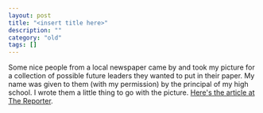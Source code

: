 ```yaml
---
layout: post
title: "<insert title here>"
description: ""
category: "old"
tags: []
---
```



Some nice people from a local newspaper came by and took my picture for a collection of possible future leaders they wanted to put in their paper. My name was given to them (with my permission) by the principal of my high school. I wrote them a little thing to go with the picture. [Here's the article at The Reporter](http://allaroundphilly.newspaperdirect.com/epaper/showlink.aspx?bookmarkid=7ULZHPK883G4&linkid=0b89df21-9cd0-41d7-8204-e5b173a5d1e9&pdaffid=eYo465aBp0JDSEEzR%2f29FQ%3d%3d).

